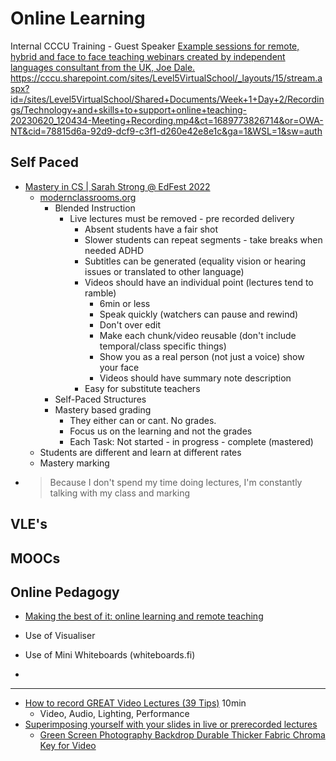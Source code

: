 Online Learning
===============

Internal CCCU Training - Guest Speaker
[Example sessions for remote, hybrid and face to face teaching webinars created by independent languages consultant from the UK, Joe Dale.](https://docs.google.com/document/d/1LmIkLZdT3YVpvsG4I8o6gUcahtvPBE1mQEmKI0lt7T8/edit)
https://cccu.sharepoint.com/sites/Level5VirtualSchool/_layouts/15/stream.aspx?id=/sites/Level5VirtualSchool/Shared+Documents/Week+1+Day+2/Recordings/Technology+and+skills+to+support+online+teaching-20230620_120434-Meeting+Recording.mp4&ct=1689773826714&or=OWA-NT&cid=78815d6a-92d9-dcf9-c3f1-d260e42e8e1c&ga=1&WSL=1&sw=auth

Self Paced
----------

* [Mastery in CS | Sarah Strong @ EdFest 2022](https://www.youtube.com/watch?v=MJLxP1U5bJU)
    * [modernclassrooms.org](https://modernclassrooms.org)
        * Blended Instruction
            * Live lectures must be removed - pre recorded delivery
                * Absent students have a fair shot
                * Slower students can repeat segments - take breaks when needed ADHD
                * Subtitles can be generated (equality vision or hearing issues or translated to other language)
                * Videos should have an individual point (lectures tend to ramble)
                    * 6min or less
                    * Speak quickly (watchers can pause and rewind)
                    * Don't over edit
                    * Make each chunk/video reusable (don't include temporal/class specific things)
                    * Show you as a real person (not just a voice) show your face
                    * Videos should have summary note description
                * Easy for substitute teachers
        * Self-Paced Structures
        * Mastery based grading
            * They either can or cant. No grades.
            * Focus us on the learning and not the grades
            * Each Task: Not started - in progress - complete (mastered)
    * Students are different and learn at different rates
    * Mastery marking
* > Because I don't spend my time doing lectures, I'm constantly talking with my class and marking



VLE's
-----

MOOCs
-----

Online Pedagogy
---------------

* [Making the best of it: online learning and remote teaching](https://www.raspberrypi.org/blog/research-seminar-online-learning-remote-teaching/)


* Use of Visualiser
* Use of Mini Whiteboards (whiteboards.fi)
* 


---

* [How to record GREAT Video Lectures (39 Tips)](https://www.youtube.com/watch?v=jPvFAPWUGHQ) 10min
    * Video, Audio, Lighting, Performance
* [Superimposing yourself with your slides in live or prerecorded lectures](https://www.youtube.com/watch?v=KHMIwNjOQPU)
    * [Green Screen Photography Backdrop Durable Thicker Fabric Chroma Key for Video](https://www.amazon.co.uk/Photography-Backdrop-Durable-Background-Streaming/dp/B08YDRM16W/)
